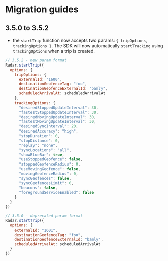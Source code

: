 # Migration guides

## 3.5.0 to 3.5.2
- the `startTrip` function now accepts two params: `{ tripOptions, trackingOptions }`. The SDK will now automatically `startTracking` using `trackingOptions` when a trip is created.

```javascript
// 3.5.2 - new param format
Radar.startTrip({
  options: {
    tripOptions: {
      externalId: "1600",
      destinationGeofenceTag: "foo",
      destinationGeofenceExternalId: "bamly",
      scheduledArrivalAt: scheduledArrivalAt
    },
    trackingOptions: {
      "desiredStoppedUpdateInterval": 30,
      "fastestStoppedUpdateInterval": 30,
      "desiredMovingUpdateInterval": 30,
      "fastestMovingUpdateInterval": 30,
      "desiredSyncInterval": 20,
      "desiredAccuracy": "high",
      "stopDuration": 0,
      "stopDistance": 0,
      "replay": "none",
      "syncLocations": "all",
      "showBlueBar": true,
      "useStoppedGeofence": false,
      "stoppedGeofenceRadius": 0,
      "useMovingGeofence": false,
      "movingGeofenceRadius": 0,
      "syncGeofences": false,
      "syncGeofencesLimit": 0,
      "beacons": false,
      "foregroundServiceEnabled": false
    }
  }
})
```

```javascript
// 3.5.0 - deprecated param format
Radar.startTrip({
  options: {
    externalId: "1601",
    destinationGeofenceTag: "foo",
    destinationGeofenceExternalId: "bamly",
    scheduledArrivalAt: scheduledArrivalAt
  }
})

